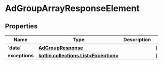 
# AdGroupArrayResponseElement

## Properties
| Name | Type | Description | Notes |
| ------------ | ------------- | ------------- | ------------- |
| **&#x60;data&#x60;** | [**AdGroupResponse**](AdGroupResponse.md) |  |  [optional] |
| **exceptions** | [**kotlin.collections.List&lt;Exception&gt;**](Exception.md) |  |  [optional] |




